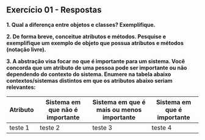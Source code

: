 ## Exercício 01 - Respostas

**1. Qual a diferença entre objetos e classes? Exemplifique.**

**2. De forma breve, conceitue atributos e métodos. Pesquise e exemplifique um exemplo de objeto que possua atributos e métodos (notação livre).**

**3. A abstração visa focar no que é importante para um sistema. Você concorda que um atributo de uma pessoa pode ser importante ou não dependendo do contexto do sistema. Enumere na tabela abaixo contextos/sistemas distintos em que os atributos abaixo seriam relevantes:**

Atributo | Sistema em que não é importante | Sistema em que é mais ou menos importante | Sistema em que é importante
------ | ------ | ------ | ------
teste 1 | teste 2 | teste 3 | teste 4
 